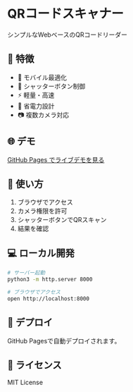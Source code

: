 # QRコードスキャナー

シンプルなWebベースのQRコードリーダー

## 🚀 特徴

- 📱 モバイル最適化
- 🎯 シャッターボタン制御
- ⚡ 軽量・高速
- 🔋 省電力設計
- 📷 複数カメラ対応

## 🌐 デモ

[GitHub Pages でライブデモを見る](https://your-username.github.io/qr-scanner/)

## 📱 使い方

1. ブラウザでアクセス
2. カメラ権限を許可
3. シャッターボタンでQRスキャン
4. 結果を確認

## 💻 ローカル開発

```bash
# サーバー起動
python3 -m http.server 8000

# ブラウザでアクセス
open http://localhost:8000
```

## 🚀 デプロイ

GitHub Pagesで自動デプロイされます。

## 📝 ライセンス

MIT License
